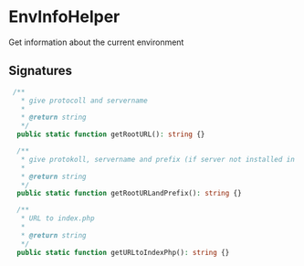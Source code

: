 # EnvInfoHelper

Get information about the current environment

## Signatures

```php
 /**
   * give protocoll and servername
   *
   * @return string
   */
  public static function getRootURL(): string {}

  /**
   * give protokoll, servername and prefix (if server not installed in "/" )
   *
   * @return string
   */
  public static function getRootURLandPrefix(): string {}

  /**
   * URL to index.php
   *
   * @return string
   */
  public static function getURLtoIndexPhp(): string {} 
```